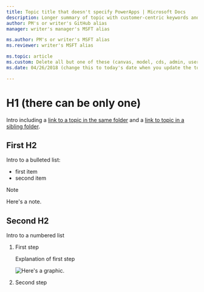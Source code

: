 ```yaml
---
title: Topic title that doesn't specify PowerApps | Microsoft Docs
description: Longer summary of topic with customer-centric keywords and PowerApps reference
author: PM's or writer's GitHub alias
manager: writer's manager's MSFT alias 

ms.author: PM's or writer's MSFT alias 
ms.reviewer: writer's MSFT alias 

ms.topic: article
ms.custom: Delete all but one of these (canvas, model, cds, admin, user)
ms.date: 04/26/2018 (change this to today's date when you update the topic)

---
```

# H1 (there can be only one)

Intro including a [link to a topic in the same folder](data-platform-create-app.md) and a [link to topic in a sibling folder](../model-driven-apps/model-driven-app-overview.md).

## First H2

Intro to a bulleted list:

- first item
- second item

> [!NOTE]
> Here's a note.

## Second H2

Intro to a numbered list

1. First step

    Explanation of first step

    ![Here's a graphic.](media/template/sample-apps.png)

1. Second step
